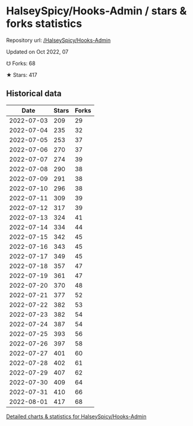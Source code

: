 # HalseySpicy/Hooks-Admin / stars & forks statistics

Repository url: [/HalseySpicy/Hooks-Admin](https://github.com/HalseySpicy/Hooks-Admin)

Updated on Oct 2022, 07

☋ Forks: 68

★ Stars: 417

## Historical data
| Date | Stars | Forks |
|------|-------|-------|
| 2022-07-03 | 209 | 29 | 
| 2022-07-04 | 235 | 32 | 
| 2022-07-05 | 253 | 37 | 
| 2022-07-06 | 270 | 37 | 
| 2022-07-07 | 274 | 39 | 
| 2022-07-08 | 290 | 38 | 
| 2022-07-09 | 291 | 38 | 
| 2022-07-10 | 296 | 38 | 
| 2022-07-11 | 309 | 39 | 
| 2022-07-12 | 317 | 39 | 
| 2022-07-13 | 324 | 41 | 
| 2022-07-14 | 334 | 44 | 
| 2022-07-15 | 342 | 45 | 
| 2022-07-16 | 343 | 45 | 
| 2022-07-17 | 349 | 45 | 
| 2022-07-18 | 357 | 47 | 
| 2022-07-19 | 361 | 47 | 
| 2022-07-20 | 370 | 48 | 
| 2022-07-21 | 377 | 52 | 
| 2022-07-22 | 382 | 53 | 
| 2022-07-23 | 382 | 54 | 
| 2022-07-24 | 387 | 54 | 
| 2022-07-25 | 393 | 56 | 
| 2022-07-26 | 397 | 58 | 
| 2022-07-27 | 401 | 60 | 
| 2022-07-28 | 402 | 61 | 
| 2022-07-29 | 407 | 62 | 
| 2022-07-30 | 409 | 64 | 
| 2022-07-31 | 410 | 66 | 
| 2022-08-01 | 417 | 68 | 


[Detailed charts & statistics for HalseySpicy/Hooks-Admin](https://reviewgithub.com/rep/HalseySpicy/Hooks-Admin)
